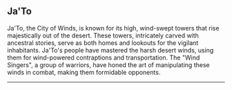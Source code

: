 ## Ja'To

Ja'To, the City of Winds, is known for its high, wind-swept towers that rise majestically out of the desert. These towers, intricately carved with ancestral stories, serve as both homes and lookouts for the vigilant inhabitants. Ja'To's people have mastered the harsh desert winds, using them for wind-powered contraptions and transportation. The "Wind Singers", a group of warriors, have honed the art of manipulating these winds in combat, making them formidable opponents.


---
